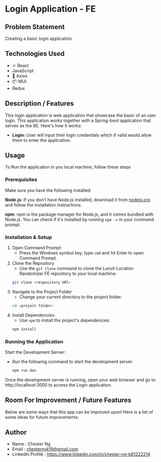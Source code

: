 # Login Application - FE
## Problem Statement
Creating a basic login application.
## Technologies Used
- ⚛️ React
- JavaScript
- 📡 Axios
- 📦 MUI
- Redux
## Description / Features
This login application is web application that showcase the basic of an user login. This application works together with a Spring-boot application that serves as the BE. Here's how it works:

- <b>Login:</b> User will input their login credentials which if valid would allow them to enter the application.

## Usage
To Run the application in you local machine, follow these steps
### Prerequisites
Make sure you have the following installed:

<b>Node.js</b>: If you don't have Node.js installed, download it from [nodejs.org](https://nodejs.org/) and follow the installation instructions.

<b>npm</b>: npm is the package manager for Node.js, and it comes bundled with Node.js. You can check if it's installed by running `npm -v` in your command prompt.

### Installation & Setup
1. Open Command Prompt:
    - Press the Windows symbol key, type `cmd` and hit Enter to open Command Prompt.
2. Clone the Repository
    - Use the `git clone` command to clone the Lunch Location Randomizer FE repository to your local machine:
    ```sh
    git clone <respository URl>
    ```
3. Navigate to the Project Folder
    - Change your current directory to the project folder:
    ```sh
    cd <project folder>
    ```
4. Install Dependencies:
    - Use `npm` to install the project's dependencies:
    ```sh
    npm install
    ```
### Running the Application
Start the Development Server:
- Run the following command to start the development server:
    ```sh
    npm run dev
    ```
Once the development server is running, open your web browser and go to http://localhost:3000 to access the Login application.

## Room For Improvement / Future Features
Below are some ways that this app can be improved upon! Here is a list of some ideas for future improvements:


## Author
- Name : Chester Ng
- Email : chesternyk19@gmail.com
- LinkedIn Profile : https://www.linkedin.com/in/chester-ng-b81222214

